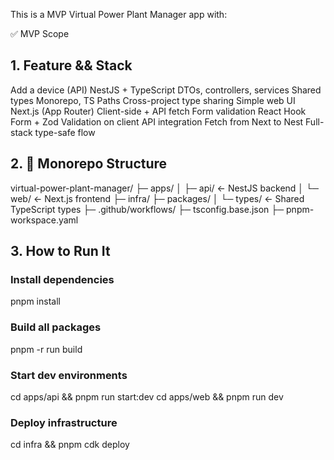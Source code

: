 This is a MVP Virtual Power Plant Manager app with:

✅ MVP Scope
## 1. Feature && Stack	
 Add a device (API)	NestJS + TypeScript	DTOs, controllers, services
 Shared types	Monorepo, TS Paths	Cross-project type sharing
 Simple web UI	Next.js (App Router)	Client-side + API fetch
 Form validation	React Hook Form + Zod	Validation on client
 API integration	Fetch from Next to Nest	Full-stack type-safe flow


## 2. 📁 Monorepo Structure
virtual-power-plant-manager/
├─ apps/
│  ├─ api/         ← NestJS backend
│  └─ web/         ← Next.js frontend
├─ infra/
├─ packages/
│  └─ types/       ← Shared TypeScript types
├─ .github/workflows/
├─ tsconfig.base.json
├─ pnpm-workspace.yaml

## 3. How to Run It
### Install dependencies
pnpm install

### Build all packages
pnpm -r run build

### Start dev environments
cd apps/api && pnpm run start:dev
cd apps/web && pnpm run dev

### Deploy infrastructure
cd infra && pnpm cdk deploy